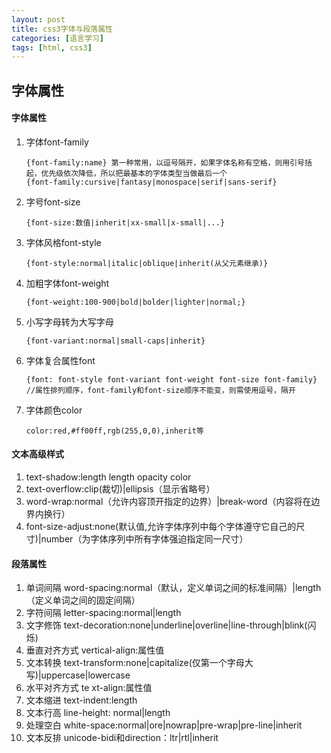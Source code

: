 ```yaml
---
layout: post
title: css3字体与段落属性
categories: [语言学习]
tags: [html, css3]
---
```

## 字体属性

#### 字体属性

1. 字体font-family
	
	```
	{font-family:name} 第一种常用，以逗号隔开，如果字体名称有空格，则用引号括起，优先级依次降低，所以把最基本的字体类型当做最后一个
	{font-family:cursive|fantasy|monospace|serif|sans-serif}
	```

2. 字号font-size
	
	```
	{font-size:数值|inherit|xx-small|x-small|...}
	```

3. 字体风格font-style
	
	```
	{font-style:normal|italic|oblique|inherit(从父元素继承)}
	```

4. 加粗字体font-weight
	
	```
	{font-weight:100-900|bold|bolder|lighter|normal;}
	```

5. 小写字母转为大写字母
	
	```
	{font-variant:normal|small-caps|inherit}
	```

6. 字体复合属性font
	
	```
	{font: font-style font-variant font-weight font-size font-family}
	//属性排列顺序，font-family和font-size顺序不能变，则需使用逗号，隔开
	```

7. 字体颜色color
	
	```
	color:red,#ff00ff,rgb(255,0,0),inherit等
	```

#### 文本高级样式

1. text-shadow:length length opacity color
2. text-overflow:clip(裁切)|ellipsis（显示省略号）
3. word-wrap:normal（允许内容顶开指定的边界）|break-word（内容将在边界内换行）
4. font-size-adjust:none(默认值,允许字体序列中每个字体遵守它自己的尺寸)|number（为字体序列中所有字体强迫指定同一尺寸）

#### 段落属性

1. 单词间隔 word-spacing:normal（默认，定义单词之间的标准间隔）|length（定义单词之间的固定间隔）
2. 字符间隔 letter-spacing:normal|length
3. 文字修饰 text-decoration:none|underline|overline|line-through|blink(闪烁)
4. 垂直对齐方式 vertical-align:属性值
5. 文本转换 text-transform:none|capitalize(仅第一个字母大写)|uppercase|lowercase
6. 水平对齐方式 te xt-align:属性值
7. 文本缩进 text-indent:length
8. 文本行高 line-height: normal|length
9. 处理空白 white-space:normal|ore|nowrap|pre-wrap|pre-line|inherit
10. 文本反排 unicode-bidi和direction：ltr|rtl|inherit